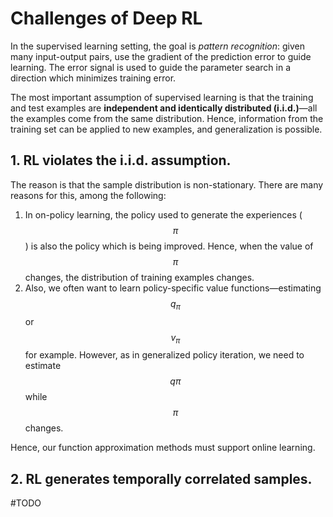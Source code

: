 # Challenges of Deep RL

In the supervised learning setting, the goal is *pattern recognition*: given many input-output pairs, use the gradient of the prediction error to guide learning. The error signal is used to guide the parameter search in a direction which minimizes training error.

The most important assumption of supervised learning is that the training and test examples are **independent and identically distributed (i.i.d.)**—all the examples come from the same distribution. Hence, information from the training set can be applied to new examples, and generalization is possible.

## 1.  RL violates the i.i.d. assumption.

The reason is that the sample distribution is non-stationary. There are many reasons for this, among the following:

1.  In on-policy learning, the policy used to generate the experiences ($$\pi$$) is also the policy which is being improved. Hence, when the value of $$\pi$$ changes, the distribution of training examples changes.
2. Also, we often want to learn policy-specific value functions—estimating $$q_\pi$$ or $$v_\pi$$ for example. However, as in generalized policy iteration, we need to estimate $$q\pi$$ while $$\pi$$ changes.

Hence, our function approximation methods must support online learning.

## 2. RL generates temporally correlated samples.

#TODO

